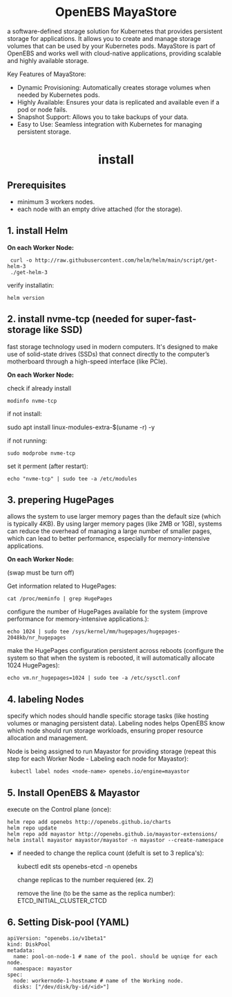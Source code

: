 

<div align="center">

# **OpenEBS MayaStore**

</div>

 a software-defined storage solution for Kubernetes that provides persistent storage for applications. It allows you to create and manage storage volumes that can be used by your Kubernetes pods. 
 MayaStore is part of OpenEBS and works well with cloud-native applications, providing scalable and highly available storage.

 Key Features of MayaStore:

   * Dynamic Provisioning: Automatically creates storage volumes when needed by Kubernetes pods.
   * Highly Available: Ensures your data is replicated and available even if a pod or node fails.
   * Snapshot Support: Allows you to take backups of your data.
   * Easy to Use: Seamless integration with Kubernetes for managing persistent storage.


<div align="center">

# **install**

</div>

## Prerequisites

  * minimum 3 workers nodes.
  * each node with an empty drive attached (for the storage).

## 1. install Helm

__On each Worker Node:__

     curl -o http://raw.githubusercontent.com/helm/helm/main/script/get-helm-3
     ./get-helm-3

verify installatin:

    helm version

## 2. install nvme-tcp (needed for super-fast-storage like SSD) 

fast storage technology used in modern computers. It's designed to make use of solid-state drives (SSDs) that connect directly to the computer’s motherboard through a high-speed interface (like PCIe).

__On each Worker Node:__

check if already install

    modinfo nvme-tcp

if not install:

   sudo apt install linux-modules-extra-$(uname -r) -y

if not running:

    sudo modprobe nvme-tcp

set it perment (after restart):

    echo "nvme-tcp" | sudo tee -a /etc/modules

## 3.  prepering HugePages

allows the system to use larger memory pages than the default size (which is typically 4KB). By using larger memory pages (like 2MB or 1GB), systems can reduce the overhead of managing a
large number of smaller pages, which can lead to better performance, especially for memory-intensive applications.

__On each Worker Node:__

(swap must be turn off)

Get information related to HugePages:

    cat /proc/meminfo | grep HugePages

configure the number of HugePages available for the system (improve performance for memory-intensive applications.):

    echo 1024 | sudo tee /sys/kernel/mm/hugepages/hugepages-2048kb/nr_hugepages

make the HugePages configuration persistent across reboots (configure the system so that when the system is rebooted, it will automatically allocate 1024 HugePages):

    echo vm.nr_hugepages=1024 | sudo tee -a /etc/sysctl.conf

## 4. labeling Nodes

specify which nodes should handle specific storage tasks (like hosting volumes or managing persistent data). Labeling nodes helps OpenEBS know which node should run storage workloads,
ensuring proper resource allocation and management.

Node is being assigned to run Mayastor for providing storage (repeat this step for each Worker Node - Labeling each node for Mayastor):

     kubectl label nodes <node-name> openebs.io/engine=mayastor

## 5. Install OpenEBS & Mayastor

execute on the Control plane (once):

    helm repo add openebs http://openebs.github.io/charts
    helm repo update
    helm repo add mayastor http://openebs.github.io/mayastor-extensions/
    helm install mayastor mayastor/mayastor -n mayastor --create-namespace

* if needed to change the replica count (defult is set to 3 replica's):

    kubectl edit sts openebs-etcd -n openebs

  change replicas to the number requiered (ex. 2)

  remove the line (to be the same as the replica number): ETCD_INITIAL_CLUSTER_CTCD

## 6.  Setting Disk-pool (YAML)

    apiVersion: "openebs.io/v1beta1"
    kind: DiskPool
    metadata:
      name: pool-on-node-1 # name of the pool. should be uqniqe for each node.
      namespace: mayastor
    spec:
      node: workernode-1-hostname # name of the Working node.
      disks: ["/dev/disk/by-id/<id>"]

